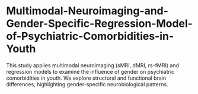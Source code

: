# Multimodal-Neuroimaging-and-Gender-Specific-Regression-Model-of-Psychiatric-Comorbidities-in-Youth
This study applies multimodal neuroimaging (sMRI, dMRI, rs-fMRI) and regression models to examine the influence of gender on psychiatric comorbidities in youth. We explore structural and functional brain differences, highlighting gender-specific neurobiological patterns.

